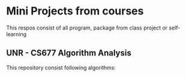 # Mini Projects from courses
This respos consist of all program, package from class project or self-learning
## UNR - CS677 Algorithm Analysis
This repository consist following algorithms: 

